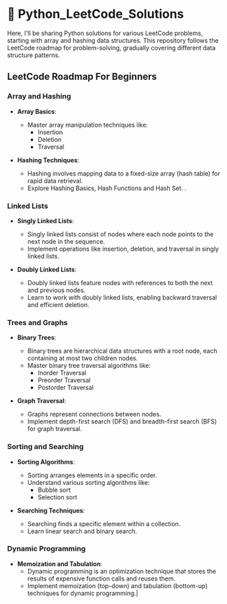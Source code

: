 # 🚀 Python_LeetCode_Solutions

Here, I'll be sharing Python solutions for various LeetCode problems, starting with array and hashing data structures. This repository follows the LeetCode roadmap for problem-solving, gradually covering different data structure patterns.


## LeetCode Roadmap For Beginners 

### Array and Hashing

- **Array Basics**:
     - Master array manipulation techniques like:
       -  Insertion
       -  Deletion
       -  Traversal
  
- **Hashing Techniques**:
    - Hashing involves mapping data to a fixed-size array (hash table) for rapid data retrieval.
    - Explore Hashing Basics, Hash Functions and Hash Set.
  .

### Linked Lists

- **Singly Linked Lists**:
   -  Singly linked lists consist of nodes where each node points to the next node in the sequence.
   -   Implement operations like insertion, deletion, and traversal in singly linked lists.
  
- **Doubly Linked Lists**:
    -    Doubly linked lists feature nodes with references to both the next and previous nodes.
    -    Learn to work with doubly linked lists, enabling backward traversal and efficient deletion.

### Trees and Graphs

- **Binary Trees**:
   - Binary trees are hierarchical data structures with a root node, each containing at most two children nodes.
   -  Master binary tree traversal algorithms like:
        -   Inorder Traversal
        -   Preorder Traversal
        -   Postorder Traversal
  
- **Graph Traversal**:
   -  Graphs represent connections between nodes.
   -  Implement depth-first search (DFS) and breadth-first search (BFS) for graph traversal.

### Sorting and Searching

- **Sorting Algorithms**:
  -   Sorting arranges elements in a specific order.
  -   Understand various sorting algorithms like:
       -   Bubble sort
       -   Selection sort
      
  
- **Searching Techniques**:
  -  Searching finds a specific element within a collection.
  -  Learn linear search and binary search.

### Dynamic Programming

- **Memoization and Tabulation**:
  -  Dynamic programming is an optimization technique that stores the results of expensive function calls and reuses them.
  -  Implement memoization (top-down) and tabulation (bottom-up) techniques for dynamic programming.|

